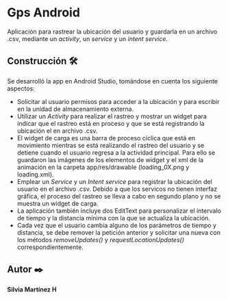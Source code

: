 # Gps Android

Aplicación para rastrear la ubicación del usuario y guardarla en un archivo .csv, mediante un *activity*, un *service* y un *intent service*.

## Construcción 🛠️

Se desarrolló la app en Android Studio, tomándose en cuenta los siguiente aspectos:

* Solicitar al usuario permisos para acceder a la ubicación y para escribir en la unidad de almacenamiento externa.
* Utilizar un *Activity* para realizar el rastreo y mostrar un widget para indicar que el rastreo está en proceso y que se está registrando la ubicación el en archivo .csv.
* El widget de carga es una barra de proceso cíclica que está en movimiento mientras se está realizando el rastreo del usuario y se detiene cuando el usuario regresa a la actividad principal. Para ello se guardaron las imágenes de los elementos de widget y el xml de la animación en la carpeta app/res/drawable (loading_0X.png y loading.xml).
* Emplear un *Service* y un *Intent service* para registrar la ubicación del usuario en el archivo .csv. Debido a que los servicos no tienen interfaz gráfica, el proceso del rastreo se lleva a cabo en segundo plano y no se muestra un widget de carga.
* La aplicación también incluye dos EditText para personalizar el intervalo de tiempo y la distancia mínima con la que se actualiza la ubicación.
* Cada vez que el usuario cambia alguno de los parámetros de tiempo y distancia, se debe remover la petición anterior y solicitar una nueva con los métodos *removeUpdates()* y *requestLocationUpdates()* correspondientemente.

## Autor ✒️

**Silvia Martínez H** 

